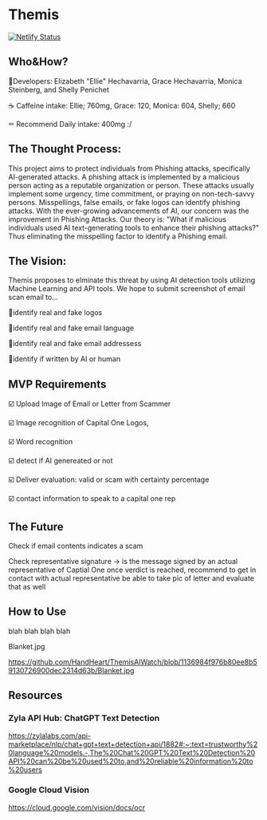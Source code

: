 # Themis

[![Netlify Status](https://api.netlify.com/api/v1/badges/eabf7afa-dd5d-4ea4-8f0d-4ad27fd8a4fb/deploy-status)](https://app.netlify.com/sites/themisaiwatch/deploys)

## Who&How?
🤔Developers: Elizabeth "Ellie" Hechavarria, Grace Hechavarria, Monica Steinberg, and Shelly Penichet

☕ Caffeine intake: Ellie; 760mg, Grace: 120, Monica: 604, Shelly; 660

⚰️ Recommend Daily intake: 400mg :/

## The Thought Process:

This project aims to protect individuals from Phishing attacks, specifically AI-generated attacks. A phishing attack is implemented by a malicious person acting as a reputable organization or person. These attacks usually implement some urgency, time commitment, or praying on non-tech-savvy persons. Misspellings, false emails, or fake logos can identify phishing attacks. With the ever-growing advancements of AI, our concern was the improvement in Phishing Attacks. Our theory is: "What if malicious individuals used AI text-generating tools to enhance their phishing attacks?" Thus eliminating the misspelling factor to identify a Phishing email.  

## The Vision: 

Themis proposes to elminate this threat by using AI detection tools utilizing Machine Learning and API tools. We hope to submit screenshot of email
scan email to...

  📍identify real and fake logos

  📍identify real and fake email language

  📍identify real and fake email addressess 

  📍identify if written by AI or human

## MVP Requirements

☑️ Upload Image of Email or Letter from Scammer

☑️ Image recognition of Capital One Logos, 

☑️ Word recognition

☑️ detect if AI genereated or not

☑️ Deliver evaluation: valid or scam with certainty percentage

☑️ contact information to speak to a capital one rep

## The Future
Check if email contents indicates a scam

Check representative signature -> is the message signed by an actual representative of Captial One
once verdict is reached, recommend to get in contact with actual representative
be able to take pic of letter and evaluate that as well

## How to Use
 blah blah blah blah

 Blanket.jpg

 https://github.com/HandHeart/ThemisAIWatch/blob/1136984f976b80ee8b59130726900dec2314d63b/Blanket.jpg
 

## Resources
### Zyla API Hub: ChatGPT Text Detection
https://zylalabs.com/api-marketplace/nlp/chat+gpt+text+detection+api/1882#:~:text=trustworthy%20language%20models.-,The%20Chat%20GPT%20Text%20Detection%20API%20can%20be%20used%20to,and%20reliable%20information%20to%20users

### Google Cloud Vision
https://cloud.google.com/vision/docs/ocr


